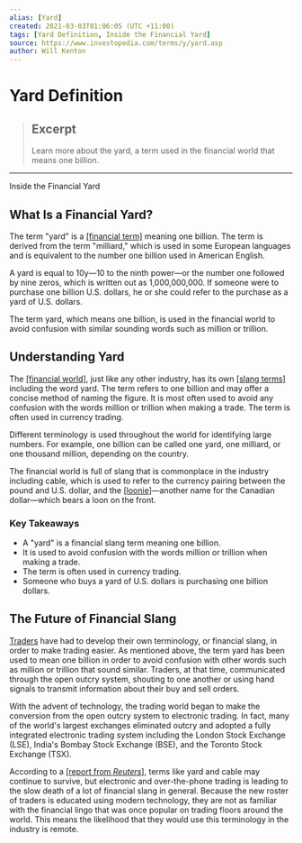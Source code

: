 ```yaml
---
alias: [Yard]
created: 2021-03-03T01:06:05 (UTC +11:00)
tags: [Yard Definition, Inside the Financial Yard]
source: https://www.investopedia.com/terms/y/yard.asp
author: Will Kenton
---
```


# Yard Definition

> ## Excerpt
> Learn more about the yard, a term used in the financial world that means one billion.

---

Inside the Financial Yard
## What Is a Financial Yard?

The term "yard" is a [[financial term]](https://www.investopedia.com/articles/investing/061313/10-common-financial-terms-every-newbie-needs-know.asp) meaning one billion. The term is derived from the term "milliard," which is used in some European languages and is equivalent to the number one billion used in American English.

A yard is equal to 10y—10 to the ninth power—or the number one followed by nine zeros, which is written out as 1,000,000,000. If someone were to purchase one billion U.S. dollars, he or she could refer to the purchase as a yard of U.S. dollars.

The term yard, which means one billion, is used in the financial world to avoid confusion with similar sounding words such as million or trillion.

## Understanding Yard

The [[financial world]](https://www.investopedia.com/articles/investing/030116/top-three-financial-centres-world.asp), just like any other industry, has its own [[slang terms]](https://www.investopedia.com/articles/investing/062615/investopedias-oddest-business-investing-terms.asp) including the word yard. The term refers to one billion and may offer a concise method of naming the figure. It is most often used to avoid any confusion with the words million or trillion when making a trade. The term is often used in currency trading.

Different terminology is used throughout the world for identifying large numbers. For example, one billion can be called one yard, one milliard, or one thousand million, depending on the country.

The financial world is full of slang that is commonplace in the industry including cable, which is used to refer to the currency pairing between the pound and U.S. dollar, and the [[loonie]](https://www.investopedia.com/terms/l/loonie.asp)—another name for the Canadian dollar—which bears a loon on the front.

### Key Takeaways

-   A "yard" is a financial slang term meaning one billion.
-   It is used to avoid confusion with the words million or trillion when making a trade.
-   The term is often used in currency trading.
-   Someone who buys a yard of U.S. dollars is purchasing one billion dollars.

## The Future of Financial Slang

[Traders](https://www.investopedia.com/articles/active-trading/041515/worlds-10-most-famous-traders-all-time.asp) have had to develop their own terminology, or financial slang, in order to make trading easier. As mentioned above, the term yard has been used to mean one billion in order to avoid confusion with other words such as million or trillion that sound similar. Traders, at that time, communicated through the open outcry system, shouting to one another or using hand signals to transmit information about their buy and sell orders.

With the advent of technology, the trading world began to make the conversion from the open outcry system to electronic trading. In fact, many of the world's largest exchanges eliminated outcry and adopted a fully integrated electronic trading system including the London Stock Exchange (LSE), India's Bombay Stock Exchange (BSE), and the Toronto Stock Exchange (TSX).

According to a [[report from _Reuters_]](https://www.reuters.com/article/us-markets-slang-forex/modern-trading-killing-off-barrow-boy-market-slang-idUSTRE80C0LH20120113), terms like yard and cable may continue to survive, but electronic and over-the-phone trading is leading to the slow death of a lot of financial slang in general. Because the new roster of traders is educated using modern technology, they are not as familiar with the financial lingo that was once popular on trading floors around the world. This means the likelihood that they would use this terminology in the industry is remote.
